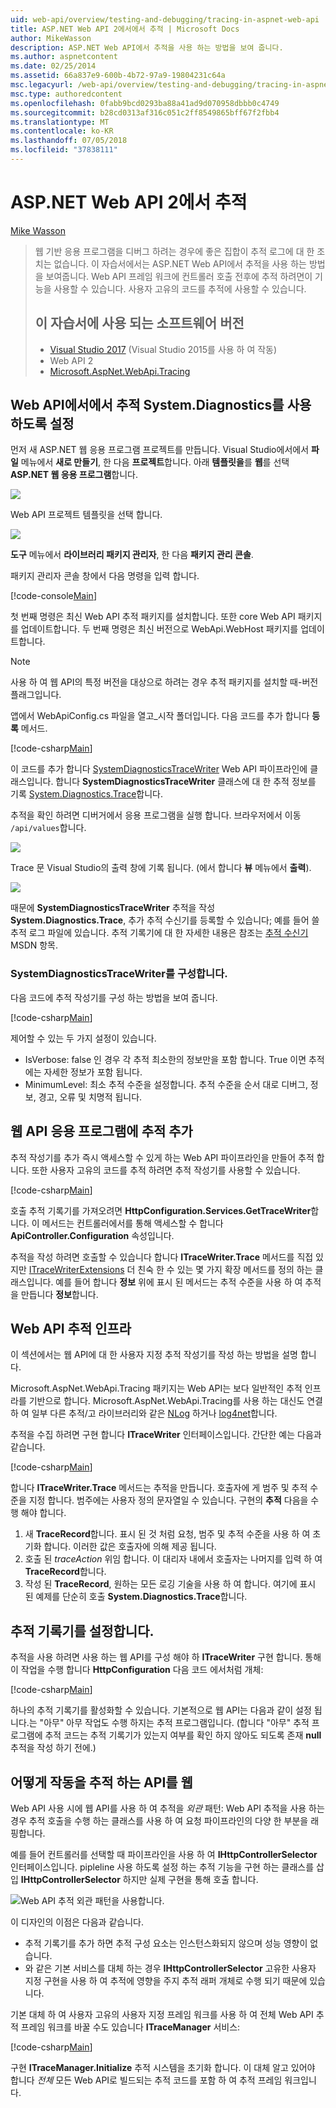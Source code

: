 ```yaml
---
uid: web-api/overview/testing-and-debugging/tracing-in-aspnet-web-api
title: ASP.NET Web API 2에서에서 추적 | Microsoft Docs
author: MikeWasson
description: ASP.NET Web API에서 추적을 사용 하는 방법을 보여 줍니다.
ms.author: aspnetcontent
ms.date: 02/25/2014
ms.assetid: 66a837e9-600b-4b72-97a9-19804231c64a
msc.legacyurl: /web-api/overview/testing-and-debugging/tracing-in-aspnet-web-api
msc.type: authoredcontent
ms.openlocfilehash: 0fabb9bcd0293ba88a41ad9d070958dbbb0c4749
ms.sourcegitcommit: b28cd0313af316c051c2ff8549865bff67f2fbb4
ms.translationtype: MT
ms.contentlocale: ko-KR
ms.lasthandoff: 07/05/2018
ms.locfileid: "37838111"
---
```

<a name="tracing-in-aspnet-web-api-2"></a>ASP.NET Web API 2에서 추적
====================
[Mike Wasson](https://github.com/MikeWasson)

> 웹 기반 응용 프로그램을 디버그 하려는 경우에 좋은 집합이 추적 로그에 대 한 조치는 없습니다. 이 자습서에서는 ASP.NET Web API에서 추적을 사용 하는 방법을 보여줍니다. Web API 프레임 워크에 컨트롤러 호출 전후에 추적 하려면이 기능을 사용할 수 있습니다. 사용자 고유의 코드를 추적에 사용할 수 있습니다.
> 
> ## <a name="software-versions-used-in-the-tutorial"></a>이 자습서에 사용 되는 소프트웨어 버전
> 
> 
> - [Visual Studio 2017](https://www.visualstudio.com/downloads/) (Visual Studio 2015를 사용 하 여 작동)
> - Web API 2
> - [Microsoft.AspNet.WebApi.Tracing](http://www.nuget.org/packages/Microsoft.AspNet.WebApi.Tracing)


## <a name="enable-systemdiagnostics-tracing-in-web-api"></a>Web API에서에서 추적 System.Diagnostics를 사용 하도록 설정

먼저 새 ASP.NET 웹 응용 프로그램 프로젝트를 만듭니다. Visual Studio에서에서 **파일** 메뉴에서 **새로 만들기**, 한 다음 **프로젝트**합니다. 아래 **템플릿을**를 **웹**를 선택 **ASP.NET 웹 응용 프로그램**합니다.

[![](tracing-in-aspnet-web-api/_static/image2.png)](tracing-in-aspnet-web-api/_static/image1.png)

Web API 프로젝트 템플릿을 선택 합니다.

[![](tracing-in-aspnet-web-api/_static/image4.png)](tracing-in-aspnet-web-api/_static/image3.png)

**도구** 메뉴에서 **라이브러리 패키지 관리자**, 한 다음 **패키지 관리 콘솔**.

패키지 관리자 콘솔 창에서 다음 명령을 입력 합니다.

[!code-console[Main](tracing-in-aspnet-web-api/samples/sample1.cmd)]

첫 번째 명령은 최신 Web API 추적 패키지를 설치합니다. 또한 core Web API 패키지를 업데이트합니다. 두 번째 명령은 최신 버전으로 WebApi.WebHost 패키지를 업데이트합니다.

> [!NOTE]
> 사용 하 여 웹 API의 특정 버전을 대상으로 하려는 경우 추적 패키지를 설치할 때-버전 플래그입니다.


앱에서 WebApiConfig.cs 파일을 열고\_시작 폴더입니다. 다음 코드를 추가 합니다 **등록** 메서드.

[!code-csharp[Main](tracing-in-aspnet-web-api/samples/sample2.cs?highlight=6)]

이 코드를 추가 합니다 [SystemDiagnosticsTraceWriter](https://msdn.microsoft.com/library/system.web.http.tracing.systemdiagnosticstracewriter.aspx) Web API 파이프라인에 클래스입니다. 합니다 **SystemDiagnosticsTraceWriter** 클래스에 대 한 추적 정보를 기록 [System.Diagnostics.Trace](https://msdn.microsoft.com/library/system.diagnostics.trace)합니다.

추적을 확인 하려면 디버거에서 응용 프로그램을 실행 합니다. 브라우저에서 이동 `/api/values`합니다.

![](tracing-in-aspnet-web-api/_static/image5.png)

Trace 문 Visual Studio의 출력 창에 기록 됩니다. (에서 합니다 **뷰** 메뉴에서 **출력**).

[![](tracing-in-aspnet-web-api/_static/image7.png)](tracing-in-aspnet-web-api/_static/image6.png)

때문에 **SystemDiagnosticsTraceWriter** 추적을 작성 **System.Diagnostics.Trace**, 추가 추적 수신기를 등록할 수 있습니다; 예를 들어 쓸 추적 로그 파일에 있습니다. 추적 기록기에 대 한 자세한 내용은 참조는 [추적 수신기](https://msdn.microsoft.com/library/4y5y10s7.aspx) MSDN 항목.

### <a name="configuring-systemdiagnosticstracewriter"></a>SystemDiagnosticsTraceWriter를 구성합니다.

다음 코드에 추적 작성기를 구성 하는 방법을 보여 줍니다.

[!code-csharp[Main](tracing-in-aspnet-web-api/samples/sample3.cs)]

제어할 수 있는 두 가지 설정이 있습니다.

- IsVerbose: false 인 경우 각 추적 최소한의 정보만을 포함 합니다. True 이면 추적에는 자세한 정보가 포함 됩니다.
- MinimumLevel: 최소 추적 수준을 설정합니다. 추적 수준을 순서 대로 디버그, 정보, 경고, 오류 및 치명적 됩니다.

## <a name="adding-traces-to-your-web-api-application"></a>웹 API 응용 프로그램에 추적 추가

추적 작성기를 추가 즉시 액세스할 수 있게 하는 Web API 파이프라인을 만들어 추적 합니다. 또한 사용자 고유의 코드를 추적 하려면 추적 작성기를 사용할 수 있습니다.

[!code-csharp[Main](tracing-in-aspnet-web-api/samples/sample4.cs)]

호출 추적 기록기를 가져오려면 **HttpConfiguration.Services.GetTraceWriter**합니다. 이 메서드는 컨트롤러에서를 통해 액세스할 수 합니다 **ApiController.Configuration** 속성입니다.

추적을 작성 하려면 호출할 수 있습니다 합니다 **ITraceWriter.Trace** 메서드를 직접 있지만 [ITraceWriterExtensions](https://msdn.microsoft.com/library/system.web.http.tracing.itracewriterextensions.aspx) 더 친숙 한 수 있는 몇 가지 확장 메서드를 정의 하는 클래스입니다. 예를 들어 합니다 **정보** 위에 표시 된 메서드는 추적 수준을 사용 하 여 추적을 만듭니다 **정보**합니다.

## <a name="web-api-tracing-infrastructure"></a>Web API 추적 인프라

이 섹션에서는 웹 API에 대 한 사용자 지정 추적 작성기를 작성 하는 방법을 설명 합니다.

Microsoft.AspNet.WebApi.Tracing 패키지는 Web API는 보다 일반적인 추적 인프라를 기반으로 합니다. Microsoft.AspNet.WebApi.Tracing를 사용 하는 대신도 연결 하 여 일부 다른 추적/고 라이브러리와 같은 [NLog](http://nlog-project.org/) 하거나 [log4net](http://logging.apache.org/log4net/)합니다.

추적을 수집 하려면 구현 합니다 **ITraceWriter** 인터페이스입니다. 간단한 예는 다음과 같습니다.

[!code-csharp[Main](tracing-in-aspnet-web-api/samples/sample5.cs)]

합니다 **ITraceWriter.Trace** 메서드는 추적을 만듭니다. 호출자에 게 범주 및 추적 수준을 지정 합니다. 범주에는 사용자 정의 문자열일 수 있습니다. 구현의 **추적** 다음을 수행 해야 합니다.

1. 새 **TraceRecord**합니다. 표시 된 것 처럼 요청, 범주 및 추적 수준을 사용 하 여 초기화 합니다. 이러한 값은 호출자에 의해 제공 됩니다.
2. 호출 된 *traceAction* 위임 합니다. 이 대리자 내에서 호출자는 나머지를 입력 하 여 **TraceRecord**합니다.
3. 작성 된 **TraceRecord**, 원하는 모든 로깅 기술을 사용 하 여 합니다. 여기에 표시 된 예제를 단순히 호출 **System.Diagnostics.Trace**합니다.

## <a name="setting-the-trace-writer"></a>추적 기록기를 설정합니다.

추적을 사용 하려면 사용 하는 웹 API를 구성 해야 하 **ITraceWriter** 구현 합니다. 통해이 작업을 수행 합니다 **HttpConfiguration** 다음 코드 에서처럼 개체:

[!code-csharp[Main](tracing-in-aspnet-web-api/samples/sample6.cs)]

하나의 추적 기록기를 활성화할 수 있습니다. 기본적으로 웹 API는 다음과 같이 설정 됩니다.는 &quot;아무&quot; 아무 작업도 수행 하지는 추적 프로그램입니다. (합니다 &quot;아무&quot; 추적 프로그램에 추적 코드는 추적 기록기가 있는지 여부를 확인 하지 않아도 되도록 존재 **null** 추적을 작성 하기 전에.)

## <a name="how-web-api-tracing-works"></a>어떻게 작동을 추적 하는 API를 웹

Web API 사용 시에 웹 API를 사용 하 여 추적을 *외관* 패턴: Web API 추적을 사용 하는 경우 추적 호출을 수행 하는 클래스를 사용 하 여 요청 파이프라인의 다양 한 부분을 래핑합니다.

예를 들어 컨트롤러를 선택할 때 파이프라인을 사용 하 여 **IHttpControllerSelector** 인터페이스입니다. pipleline 사용 하도록 설정 하는 추적 기능을 구현 하는 클래스를 삽입 **IHttpControllerSelector** 하지만 실제 구현을 통해 호출 합니다.

![Web API 추적 외관 패턴을 사용합니다.](tracing-in-aspnet-web-api/_static/image8.png)

이 디자인의 이점은 다음과 같습니다.

- 추적 기록기를 추가 하면 추적 구성 요소는 인스턴스화되지 않으며 성능 영향이 없습니다.
- 와 같은 기본 서비스를 대체 하는 경우 **IHttpControllerSelector** 고유한 사용자 지정 구현을 사용 하 여 추적에 영향을 주지 추적 래퍼 개체로 수행 되기 때문에 있습니다.

기본 대체 하 여 사용자 고유의 사용자 지정 프레임 워크를 사용 하 여 전체 Web API 추적 프레임 워크를 바꿀 수도 있습니다 **ITraceManager** 서비스:

[!code-csharp[Main](tracing-in-aspnet-web-api/samples/sample7.cs)]

구현 **ITraceManager.Initialize** 추적 시스템을 초기화 합니다. 이 대체 알고 있어야 합니다 *전체* 모든 Web API로 빌드되는 추적 코드를 포함 하 여 추적 프레임 워크입니다.
